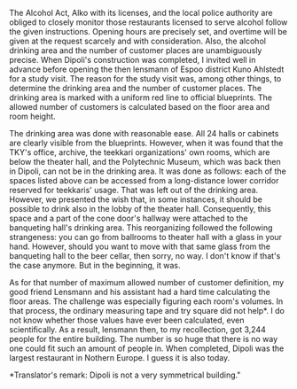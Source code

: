 
The Alcohol Act, Alko with its licenses, and the local police authority are obliged to closely monitor those restaurants licensed to serve alcohol follow the given instructions. Opening hours are precisely set, and overtime will be given at the request scarcely and with consideration. Also, the alcohol drinking area and the number of customer places are unambiguously precise. When Dipoli's construction was completed, I invited well in advance before opening the then lensmann of Espoo district Kuno Ahlstedt for a study visit. The reason for the study visit was, among other things, to determine the drinking area and the number of customer places. The drinking area is marked with a uniform red line to official blueprints. The allowed number of customers is calculated based on the floor area and room height.

The drinking area was done with reasonable ease. All 24 halls or cabinets are clearly visible from the blueprints. However, when it was found that the TKY's office, archive, the teekkari organizations' own rooms, which are below the theater hall, and the Polytechnic Museum, which was back then in Dipoli, can not be in the drinking area. It was done as follows: each of the spaces listed above can be accessed from a long-distance lower corridor reserved for teekkaris' usage. That was left out of the drinking area. However, we presented the wish that, in some instances, it should be possible to drink also in the lobby of the theater hall.
Consequently, this space and a part of the cone door's hallway were attached to the banqueting hall's drinking area. This reorganizing followed the following strangeness: you can go from ballrooms to theater hall with a glass in your hand. However, should you want to move with that same glass from the banqueting hall to the beer cellar, then sorry, no way. I  don't know if that's the case anymore. But in the beginning, it was.

As for that number of maximum allowed number of customer definition, my good friend Lensmann and his assistant had a hard time calculating the floor areas. The challenge was especially figuring each room's volumes. In that process, the ordinary measuring tape and try square did not help\*. I do not know whether those values have ever been calculated, even scientifically. As a result, lensmann then, to my recollection, got 3,244 people for the entire building. The number is so huge that there is no way one could fit such an amount of people in. When completed, Dipoli was the largest restaurant in Nothern Europe. I guess it is also today.

\*Translator's remark: Dipoli is not a very symmetrical building."
